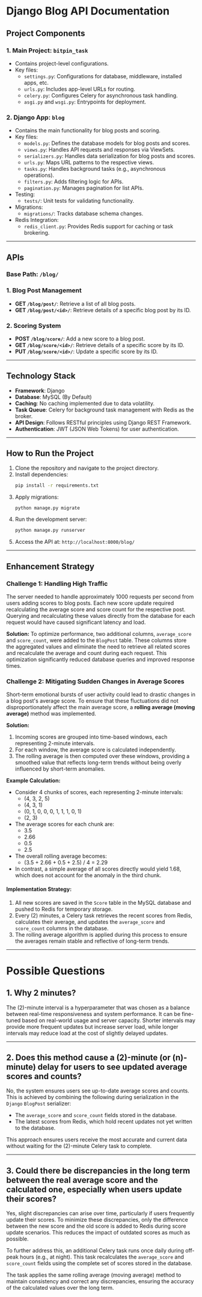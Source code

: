 # **Django Blog API Documentation**

## **Project Components**

### **1. Main Project: `bitpin_task`**
- Contains project-level configurations.
- Key files:
  - `settings.py`: Configurations for database, middleware, installed apps, etc.
  - `urls.py`: Includes app-level URLs for routing.
  - `celery.py`: Configures Celery for asynchronous task handling.
  - `asgi.py` and `wsgi.py`: Entrypoints for deployment.

### **2. Django App: `blog`**
- Contains the main functionality for blog posts and scoring.
- Key files:
  - `models.py`: Defines the database models for blog posts and scores.
  - `views.py`: Handles API requests and responses via ViewSets.
  - `serializers.py`: Handles data serialization for blog posts and scores.
  - `urls.py`: Maps URL patterns to the respective views.
  - `tasks.py`: Handles background tasks (e.g., asynchronous operations).
  - `filters.py`: Adds filtering logic for APIs.
  - `pagination.py`: Manages pagination for list APIs.
-  Testing:
   - `tests/`: Unit tests for validating functionality.
- Migrations:
  - `migrations/`: Tracks database schema changes.
- Redis Integration:
  - `redis_client.py`: Provides Redis support for caching or task brokering.

---

## **APIs**

### **Base Path**: `/blog/`

### **1. Blog Post Management**
- **GET `/blog/post/`**: Retrieve a list of all blog posts.
- **GET `/blog/post/<id>/`**: Retrieve details of a specific blog post by its ID.

### **2. Scoring System**
- **POST `/blog/score/`**: Add a new score to a blog post.
- **GET `/blog/score/<id>/`**: Retrieve details of a specific score by its ID.
- **PUT `/blog/score/<id>/`**: Update a specific score by its ID.

---

## **Technology Stack**
- **Framework**: Django
- **Database**: MySQL (By Default)
- **Caching**: No caching implemented due to data volatility.
- **Task Queue**: Celery for background task management with Redis as the broker.
- **API Design**: Follows RESTful principles using Django REST Framework.
- **Authentication**: JWT (JSON Web Tokens) for user authentication.
---

## **How to Run the Project**
1. Clone the repository and navigate to the project directory.
2. Install dependencies:
   ```bash
   pip install -r requirements.txt
   ```
3. Apply migrations:
   ```bash
   python manage.py migrate
   ```
4. Run the development server:
   ```bash
   python manage.py runserver
   ```
5. Access the API at: `http://localhost:8000/blog/`

---

## **Enhancement Strategy**

### **Challenge 1: Handling High Traffic**
The server needed to handle approximately 1000 requests per second from users adding scores to blog posts. Each new score update required recalculating the average score and score count for the respective post. Querying and recalculating these values directly from the database for each request would have caused significant latency and load.

**Solution:** To optimize performance, two additional columns, `average_score` and `score_count`, were added to the `BlogPost` table. These columns store the aggregated values and eliminate the need to retrieve all related scores and recalculate the average and count during each request. This optimization significantly reduced database queries and improved response times.

### **Challenge 2: Mitigating Sudden Changes in Average Scores**
Short-term emotional bursts of user activity could lead to drastic changes in a blog post's average score. To ensure that these fluctuations did not disproportionately affect the main average score, a **rolling average (moving average)** method was implemented.

**Solution:**
1. Incoming scores are grouped into time-based windows, each representing 2-minute intervals.
2. For each window, the average score is calculated independently.
3. The rolling average is then computed over these windows, providing a smoothed value that reflects long-term trends without being overly influenced by short-term anomalies.

**Example Calculation:**
- Consider 4 chunks of scores, each representing 2-minute intervals:
  - (4, 3, 2, 5)
  - (4, 3, 1)
  - (0, 1, 0, 0, 0, 1, 1, 1, 0, 1)
  - (2, 3)
- The average scores for each chunk are:
  - 3.5
  - 2.66
  - 0.5
  - 2.5
- The overall rolling average becomes:
  - (3.5 + 2.66 + 0.5 + 2.5) / 4 = 2.29
- In contrast, a simple average of all scores directly would yield 1.68, which does not account for the anomaly in the third chunk.

#### **Implementation Strategy:**
1. All new scores are saved in the `Score` table in the MySQL database and pushed to Redis for temporary storage.
2. Every \(2\) minutes, a Celery task retrieves the recent scores from Redis, calculates their average, and updates the `average_score` and `score_count` columns in the database.
3. The rolling average algorithm is applied during this process to ensure the averages remain stable and reflective of long-term trends.

---

# **Possible Questions**

## **1. Why 2 minutes?**
The \(2\)-minute interval is a hyperparameter that was chosen as a balance between real-time responsiveness and system performance. It can be fine-tuned based on real-world usage and server capacity. Shorter intervals may provide more frequent updates but increase server load, while longer intervals may reduce load at the cost of slightly delayed updates.

---

## **2. Does this method cause a \(2\)-minute (or \(n\)-minute) delay for users to see updated average scores and counts?**
No, the system ensures users see up-to-date average scores and counts. This is achieved by combining the following during serialization in the `Django` `BlogPost` serializer:
- The `average_score` and `score_count` fields stored in the database.
- The latest scores from Redis, which hold recent updates not yet written to the database.

This approach ensures users receive the most accurate and current data without waiting for the \(2\)-minute Celery task to complete.

---

## **3. Could there be discrepancies in the long term between the real average score and the calculated one, especially when users update their scores?**
Yes, slight discrepancies can arise over time, particularly if users frequently update their scores. To minimize these discrepancies, only the difference between the new score and the old score is added to Redis during score update scenarios. This reduces the impact of outdated scores as much as possible.

To further address this, an additional Celery task runs once daily during off-peak hours (e.g., at night). This task recalculates the `average_score` and `score_count` fields using the complete set of scores stored in the database.

The task applies the same rolling average (moving average) method to maintain consistency and correct any discrepancies, ensuring the accuracy of the calculated values over the long term.
